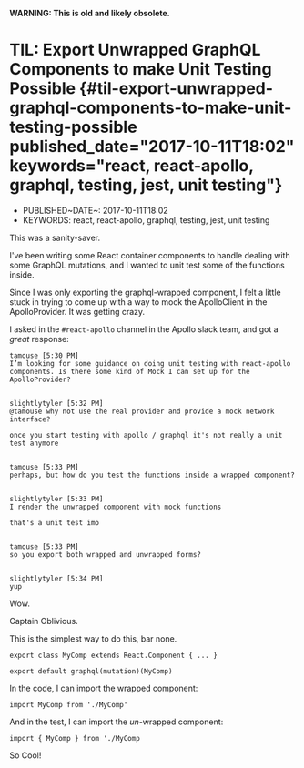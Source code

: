 **WARNING: This is old and likely obsolete.**

TIL: Export Unwrapped GraphQL Components to make Unit Testing Possible {#til-export-unwrapped-graphql-components-to-make-unit-testing-possible published_date="2017-10-11T18:02" keywords="react, react-apollo, graphql, testing, jest, unit testing"}
======================================================================

-   PUBLISHED~DATE~: 2017-10-11T18:02
-   KEYWORDS: react, react-apollo, graphql, testing, jest, unit testing

This was a sanity-saver.

I\'ve been writing some React container components to handle dealing with some GraphQL mutations, and I wanted to unit test some of the functions inside.

Since I was only exporting the graphql-wrapped component, I felt a little stuck in trying to come up with a way to mock the ApolloClient in the ApolloProvider. It was getting crazy.

I asked in the `#react-apollo` channel in the Apollo slack team, and got a *great* response:

``` {.example}
tamouse [5:30 PM]
I’m looking for some guidance on doing unit testing with react-apollo components. Is there some kind of Mock I can set up for the ApolloProvider?


slightlytyler [5:32 PM]
@tamouse why not use the real provider and provide a mock network interface?

once you start testing with apollo / graphql it's not really a unit test anymore


tamouse [5:33 PM]
perhaps, but how do you test the functions inside a wrapped component?


slightlytyler [5:33 PM]
I render the unwrapped component with mock functions

that's a unit test imo


tamouse [5:33 PM]
so you export both wrapped and unwrapped forms?


slightlytyler [5:34 PM]
yup
```

Wow.

Captain Oblivious.

This is the simplest way to do this, bar none.

``` {.javascript}
export class MyComp extends React.Component { ... }

export default graphql(mutation)(MyComp)
```

In the code, I can import the wrapped component:

``` {.javascript}
import MyComp from './MyComp'
```

And in the test, I can import the *un*-wrapped component:

``` {.javascript}
import { MyComp } from './MyComp
```

So Cool!
